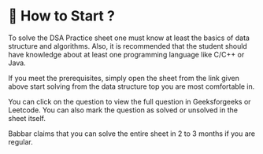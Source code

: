# 💖 How to Start ?

To solve the DSA Practice sheet one must know at least the basics of data structure and algorithms. Also, it is recommended that the student should have knowledge about at least one programming language like C/C++ or Java.

 

If you meet the prerequisites, simply open the sheet from the link given above start solving from the data structure top you are most comfortable in.

 

You can click on the question to view the full question in Geeksforgeeks or Leetcode.  You can also mark the question as solved or unsolved in the sheet itself.



Babbar claims that you can solve the entire sheet in 2 to 3 months if you are regular. 
